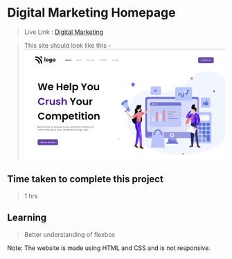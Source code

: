 # Digital Marketing Homepage

>Live Link : [Digital Marketing](https://google.com)

>This site should look like this - 
![Pic](https://raw.githubusercontent.com/aadepeng/digital-marketing-homepage/main/Digital%20Marketing%20Homepage.png)

## Time taken to complete this project 
>1 hrs
## Learning 

>Better understanding of flexbox

Note: The website is made using HTML and CSS and is not responsive.
